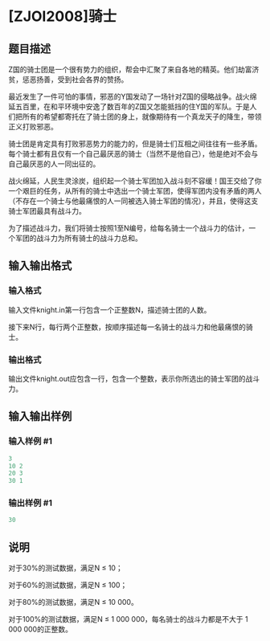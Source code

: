 # [ZJOI2008]骑士

## 题目描述

Z国的骑士团是一个很有势力的组织，帮会中汇聚了来自各地的精英。他们劫富济贫，惩恶扬善，受到社会各界的赞扬。

最近发生了一件可怕的事情，邪恶的Y国发动了一场针对Z国的侵略战争。战火绵延五百里，在和平环境中安逸了数百年的Z国又怎能抵挡的住Y国的军队。于是人们把所有的希望都寄托在了骑士团的身上，就像期待有一个真龙天子的降生，带领正义打败邪恶。

骑士团是肯定具有打败邪恶势力的能力的，但是骑士们互相之间往往有一些矛盾。每个骑士都有且仅有一个自己最厌恶的骑士（当然不是他自己），他是绝对不会与自己最厌恶的人一同出征的。

战火绵延，人民生灵涂炭，组织起一个骑士军团加入战斗刻不容缓！国王交给了你一个艰巨的任务，从所有的骑士中选出一个骑士军团，使得军团内没有矛盾的两人（不存在一个骑士与他最痛恨的人一同被选入骑士军团的情况），并且，使得这支骑士军团最具有战斗力。

为了描述战斗力，我们将骑士按照1至N编号，给每名骑士一个战斗力的估计，一个军团的战斗力为所有骑士的战斗力总和。

## 输入输出格式

### 输入格式

输入文件knight.in第一行包含一个正整数N，描述骑士团的人数。

接下来N行，每行两个正整数，按顺序描述每一名骑士的战斗力和他最痛恨的骑士。

### 输出格式

输出文件knight.out应包含一行，包含一个整数，表示你所选出的骑士军团的战斗力。

## 输入输出样例

### 输入样例 #1

```cpp
3
10 2
20 3
30 1

```
### 输出样例 #1

```cpp
30
```


## 说明

对于30%的测试数据，满足N ≤ 10；

对于60%的测试数据，满足N ≤ 100；

对于80%的测试数据，满足N ≤ 10 000。

对于100%的测试数据，满足N ≤ 1 000 000，每名骑士的战斗力都是不大于 1 000 000的正整数。

